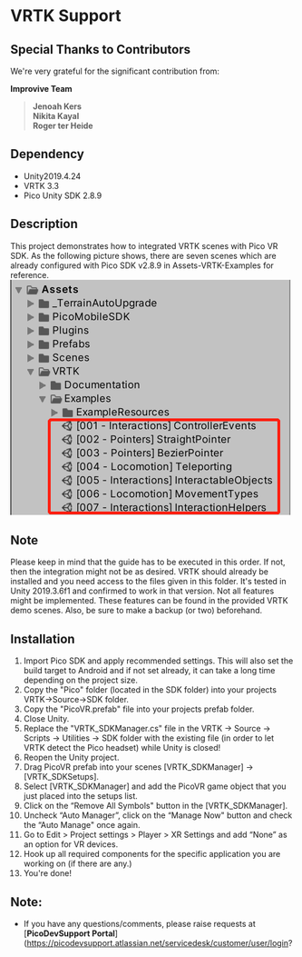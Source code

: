 # VRTK Support

## Special Thanks to Contributors
We're very grateful for the significant contribution from:    

**Improvive Team**
>**Jenoah Kers**   
>**Nikita Kayal**   
>**Roger ter Heide**   

## Dependency

- Unity2019.4.24
- VRTK 3.3
- Pico Unity SDK 2.8.9

## Description

This project demonstrates how to integrated VRTK scenes with Pico VR SDK.
As the following picture shows, there are seven scenes which are already configured with Pico SDK v2.8.9 in Assets-VRTK-Examples for reference.
![](1.jpg)

## Note

Please keep in mind that the guide has to be executed in this order. If not, then the integration might not be as desired. 
VRTK should already be installed and you need access to the files given in this folder. It's tested in Unity 2019.3.6f1 and confirmed to work in that version. 
Not all features might be implemented. These features can be found in the provided VRTK demo scenes. 
Also, be sure to make a backup (or two) beforehand.

## Installation

1. Import Pico SDK and apply recommended settings. This will also set the build target to Android and if not set already, it can take a long time depending on the project size. 
2. Copy the "Pico" folder (located in the SDK folder) into your projects VRTK->Source->SDK folder.
3. Copy the "PicoVR.prefab" file into your projects prefab folder.
4. Close Unity.
5. Replace the "VRTK_SDKManager.cs" file in the VRTK -> Source -> Scripts -> Utilities -> SDK folder with the existing file (in order to let VRTK detect the Pico headset) while Unity is closed!
6. Reopen the Unity project.
7. Drag PicoVR prefab into your scenes [VRTK_SDKManager] -> [VRTK_SDKSetups].
8. Select [VRTK_SDKManager] and add the PicoVR game object that you just placed into the setups list.
9. Click on the “Remove All Symbols" button in the [VRTK_SDKManager]. 
10. Uncheck “Auto Manager”, click on the “Manage Now" button and check the “Auto Manage" once again.
11. Go to Edit > Project settings > Player > XR Settings and add “None” as an option for VR devices.
12. Hook up all required components for the specific application you are working on (if there are any.)
13. You're done!

## Note:
- If you have any questions/comments, please raise requests at [**PicoDevSupport Portal**](https://picodevsupport.atlassian.net/servicedesk/customer/user/login?
